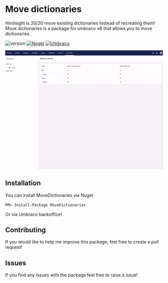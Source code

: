 # Move dictionaries

Hindsight is 20/20 move existing dictionaries instead of recreating them! Move dictionaries is a package for umbraco v8 that allows you to move dictionaries.

![version](https://img.shields.io/nuget/v/MoveDictionaries?label=version)
[![Nuget](https://img.shields.io/nuget/dt/MoveDictionaries?color=2346c018&logo=Nuget)](https://www.nuget.org/packages/MoveDictionaries)
[![Umbraco](https://img.shields.io/badge/our-umbraco-%233544b1)](https://our.umbraco.com/packages/backoffice-extensions/move-dictionaries/)

![preview](assets/move.gif)

## Installation

You can install MoveDictionaries via Nuget

```
PM> Install-Package MoveDictionaries
```

Or via Umbraco backoffice!

## Contributing

If you would like to help me improve this package, feel free to create a pull request!

## Issues

If you find any issues with the package feel free to raise a issue!
